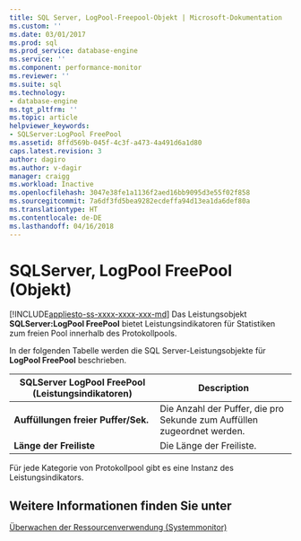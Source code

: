 ```yaml
---
title: SQL Server, LogPool-Freepool-Objekt | Microsoft-Dokumentation
ms.custom: ''
ms.date: 03/01/2017
ms.prod: sql
ms.prod_service: database-engine
ms.service: ''
ms.component: performance-monitor
ms.reviewer: ''
ms.suite: sql
ms.technology:
- database-engine
ms.tgt_pltfrm: ''
ms.topic: article
helpviewer_keywords:
- SQLServer:LogPool FreePool
ms.assetid: 8ffd569b-045f-4c3f-a473-4a491d6a1d80
caps.latest.revision: 3
author: dagiro
ms.author: v-dagir
manager: craigg
ms.workload: Inactive
ms.openlocfilehash: 3047e38fe1a1136f2aed16bb9095d3e55f02f858
ms.sourcegitcommit: 7a6df3fd5bea9282ecdeffa94d13ea1da6def80a
ms.translationtype: HT
ms.contentlocale: de-DE
ms.lasthandoff: 04/16/2018
---
```

# <a name="sql-server-logpool-freepool-object"></a>SQLServer, LogPool FreePool (Objekt)
[!INCLUDE[appliesto-ss-xxxx-xxxx-xxx-md](../../includes/appliesto-ss-xxxx-xxxx-xxx-md.md)]
Das Leistungsobjekt **SQLServer:LogPool FreePool** bietet Leistungsindikatoren für Statistiken zum freien Pool innerhalb des Protokollpools.

In der folgenden Tabelle werden die SQL Server-Leistungsobjekte für **LogPool FreePool** beschrieben.

|**SQLServer LogPool FreePool (Leistungsindikatoren)**|Description|  
|-------------|-----------------|  
|**Auffüllungen freier Puffer/Sek.**|Die Anzahl der Puffer, die pro Sekunde zum Auffüllen zugeordnet werden.|
|**Länge der Freiliste**|Die Länge der Freiliste.|

Für jede Kategorie von Protokollpool gibt es eine Instanz des Leistungsindikators.

## <a name="see-also"></a>Weitere Informationen finden Sie unter  
[Überwachen der Ressourcenverwendung (Systemmonitor)](../../relational-databases/performance-monitor/monitor-resource-usage-system-monitor.md)

